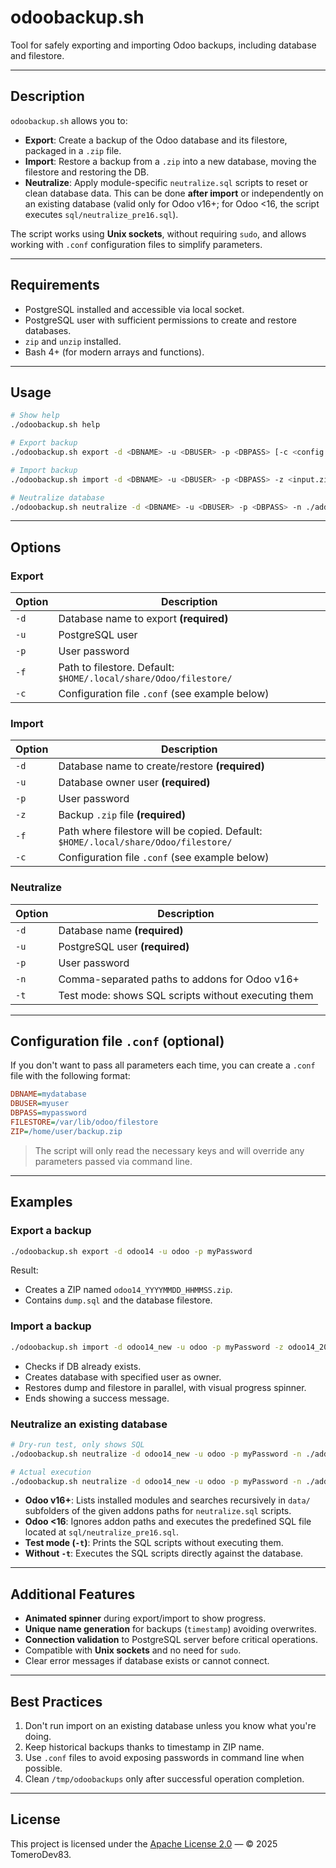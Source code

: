 # odoobackup.sh

Tool for safely exporting and importing Odoo backups, including database and filestore.

---

## Description

`odoobackup.sh` allows you to:

* **Export**: Create a backup of the Odoo database and its filestore, packaged in a `.zip` file.
* **Import**: Restore a backup from a `.zip` into a new database, moving the filestore and restoring the DB.
* **Neutralize**: Apply module-specific `neutralize.sql` scripts to reset or clean database data. This can be done **after import** or independently on an existing database (valid only for Odoo v16+; for Odoo <16, the script executes `sql/neutralize_pre16.sql`).

The script works using **Unix sockets**, without requiring `sudo`, and allows working with `.conf` configuration files to simplify parameters.

---

## Requirements

* PostgreSQL installed and accessible via local socket.
* PostgreSQL user with sufficient permissions to create and restore databases.
* `zip` and `unzip` installed.
* Bash 4+ (for modern arrays and functions).

---

## Usage

```bash
# Show help
./odoobackup.sh help

# Export backup
./odoobackup.sh export -d <DBNAME> -u <DBUSER> -p <DBPASS> [-c <config.conf>] [-f <filestore_dir>]

# Import backup
./odoobackup.sh import -d <DBNAME> -u <DBUSER> -p <DBPASS> -z <input.zip> [-c <config.conf>] [-f <filestore_dir>]

# Neutralize database
./odoobackup.sh neutralize -d <DBNAME> -u <DBUSER> -p <DBPASS> -n ./addons,/mnt/extra-addons [-t]
```

---

## Options

### Export

| Option | Description                                                        |
| ------ | ------------------------------------------------------------------ |
| `-d`   | Database name to export **(required)**                              |
| `-u`   | PostgreSQL user                                                    |
| `-p`   | User password                                                      |
| `-f`   | Path to filestore. Default: `$HOME/.local/share/Odoo/filestore/`   |
| `-c`   | Configuration file `.conf` (see example below)                      |

### Import

| Option | Description                                                                      |
| ------ | -------------------------------------------------------------------------------- |
| `-d`   | Database name to create/restore **(required)**                                    |
| `-u`   | Database owner user **(required)**                                                |
| `-p`   | User password                                                                    |
| `-z`   | Backup `.zip` file **(required)**                                                |
| `-f`   | Path where filestore will be copied. Default: `$HOME/.local/share/Odoo/filestore/`|
| `-c`   | Configuration file `.conf` (see example below)                                    |

### Neutralize

| Option | Description                                                                                  |
| ------ | -------------------------------------------------------------------------------------------- |
| `-d`   | Database name **(required)**                                                                 |
| `-u`   | PostgreSQL user **(required)**                                                              |
| `-p`   | User password                                                                               |
| `-n`   | Comma-separated paths to addons for Odoo v16+                                               |
| `-t`   | Test mode: shows SQL scripts without executing them                                          |

---

## Configuration file `.conf` (optional)

If you don't want to pass all parameters each time, you can create a `.conf` file with the following format:

```ini
DBNAME=mydatabase
DBUSER=myuser
DBPASS=mypassword
FILESTORE=/var/lib/odoo/filestore
ZIP=/home/user/backup.zip
```

> The script will only read the necessary keys and will override any parameters passed via command line.

---

## Examples

### Export a backup

```bash
./odoobackup.sh export -d odoo14 -u odoo -p myPassword
```

Result:

* Creates a ZIP named `odoo14_YYYYMMDD_HHMMSS.zip`.
* Contains `dump.sql` and the database filestore.

### Import a backup

```bash
./odoobackup.sh import -d odoo14_new -u odoo -p myPassword -z odoo14_20251018_173015.zip
```

* Checks if DB already exists.
* Creates database with specified user as owner.
* Restores dump and filestore in parallel, with visual progress spinner.
* Ends showing a success message.

### Neutralize an existing database

```bash
# Dry-run test, only shows SQL
./odoobackup.sh neutralize -d odoo14_new -u odoo -p myPassword -n ./addons,/mnt/extra-addons -t

# Actual execution
./odoobackup.sh neutralize -d odoo14_new -u odoo -p myPassword -n ./addons,/mnt/extra-addons
```

* **Odoo v16+**: Lists installed modules and searches recursively in `data/` subfolders of the given addons paths for `neutralize.sql` scripts.
* **Odoo <16**: Ignores addon paths and executes the predefined SQL file located at `sql/neutralize_pre16.sql`.
* **Test mode (`-t`)**: Prints the SQL scripts without executing them.
* **Without `-t`**: Executes the SQL scripts directly against the database.

---

## Additional Features

* **Animated spinner** during export/import to show progress.
* **Unique name generation** for backups (`timestamp`) avoiding overwrites.
* **Connection validation** to PostgreSQL server before critical operations.
* Compatible with **Unix sockets** and no need for `sudo`.
* Clear error messages if database exists or cannot connect.

---

## Best Practices

1. Don't run import on an existing database unless you know what you're doing.
2. Keep historical backups thanks to timestamp in ZIP name.
3. Use `.conf` files to avoid exposing passwords in command line when possible.
4. Clean `/tmp/odoobackups` only after successful operation completion.

---

## License

This project is licensed under the [Apache License 2.0](./LICENSE) — © 2025 TomeroDev83.
